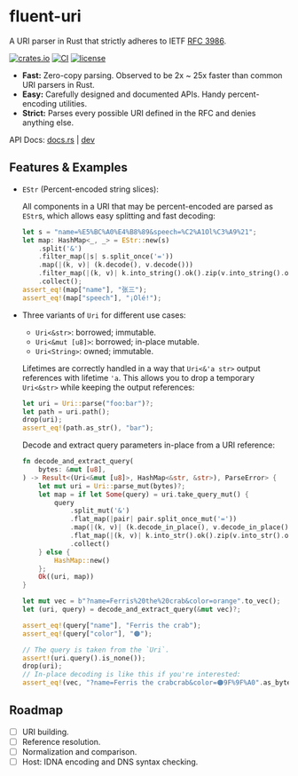 # fluent-uri

A URI parser in Rust that strictly adheres to IETF [RFC 3986].

[![crates.io](https://img.shields.io/crates/v/fluent-uri.svg)](https://crates.io/crates/fluent-uri)
[![CI](https://github.com/yescallop/fluent-uri-rs/actions/workflows/ci.yml/badge.svg)](https://github.com/yescallop/fluent-uri-rs/actions/workflows/ci.yml)
[![license](https://img.shields.io/github/license/yescallop/fluent-uri-rs?color=blue)](/LICENSE)

- **Fast:** Zero-copy parsing. Observed to be 2x ~ 25x faster than common URI parsers in Rust.
- **Easy:** Carefully designed and documented APIs. Handy percent-encoding utilities.
- **Strict:** Parses every possible URI defined in the RFC and denies anything else.

API Docs: [docs.rs](https://docs.rs/fluent-uri) | [dev](https://yescallop.cn/fluent-uri-rs/fluent_uri)

[RFC 3986]: https://datatracker.ietf.org/doc/html/rfc3986/

## Features & Examples

- `EStr` (Percent-encoded string slices):

    All components in a URI that may be percent-encoded are parsed as `EStr`s, which allows easy splitting and fast decoding:

    ```rust
    let s = "name=%E5%BC%A0%E4%B8%89&speech=%C2%A1Ol%C3%A9%21";
    let map: HashMap<_, _> = EStr::new(s)
        .split('&')
        .filter_map(|s| s.split_once('='))
        .map(|(k, v)| (k.decode(), v.decode()))
        .filter_map(|(k, v)| k.into_string().ok().zip(v.into_string().ok()))
        .collect();
    assert_eq!(map["name"], "张三");
    assert_eq!(map["speech"], "¡Olé!");
    ```

- Three variants of `Uri` for different use cases:
  - `Uri<&str>`: borrowed; immutable.
  - `Uri<&mut [u8]>`: borrowed; in-place mutable.
  - `Uri<String>`: owned; immutable.
  
  Lifetimes are correctly handled in a way that `Uri<&'a str>` output references
  with lifetime `'a`. This allows you to drop a temporary `Uri<&str>` while keeping
  the output references:

  ```rust
  let uri = Uri::parse("foo:bar")?;
  let path = uri.path();
  drop(uri);
  assert_eq!(path.as_str(), "bar");
  ```

  Decode and extract query parameters in-place from a URI reference:

  ```rust
  fn decode_and_extract_query(
      bytes: &mut [u8],
  ) -> Result<(Uri<&mut [u8]>, HashMap<&str, &str>), ParseError> {
      let mut uri = Uri::parse_mut(bytes)?;
      let map = if let Some(query) = uri.take_query_mut() {
          query
              .split_mut('&')
              .flat_map(|pair| pair.split_once_mut('='))
              .map(|(k, v)| (k.decode_in_place(), v.decode_in_place()))
              .flat_map(|(k, v)| k.into_str().ok().zip(v.into_str().ok()))
              .collect()
      } else {
          HashMap::new()
      };
      Ok((uri, map))
  }

  let mut vec = b"?name=Ferris%20the%20crab&color=orange".to_vec();
  let (uri, query) = decode_and_extract_query(&mut vec)?;

  assert_eq!(query["name"], "Ferris the crab");
  assert_eq!(query["color"], "🟠");

  // The query is taken from the `Uri`.
  assert!(uri.query().is_none());
  drop(uri);
  // In-place decoding is like this if you're interested:
  assert_eq!(vec, "?name=Ferris the crabcrab&color=🟠9F%9F%A0".as_bytes());
  ```

## Roadmap

- [ ] URI building.
- [ ] Reference resolution.
- [ ] Normalization and comparison.
- [ ] Host: IDNA encoding and DNS syntax checking.
